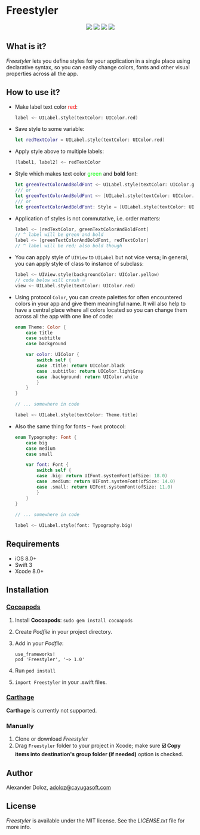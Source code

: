 # Freestyler

<p align="center">
<a href="http://cocoapods.org/pods/Freestyler"><img src="https://img.shields.io/cocoapods/v/Freestyler.svg?style=flat"></a>
<a href="http://cocoapods.org/pods/Freestyler"><img src="https://img.shields.io/cocoapods/l/Freestyler.svg?style=flat"></a>
<a href="http://cocoapods.org/pods/Freestyler"><img src="https://img.shields.io/cocoapods/p/Freestyler.svg?style=flat"></a>
<a href="http://cayugasoft.com/?utm_source=github"><img src="https://rawgithub.com/cayugasoft/Resources/master/Badges_by_Cayuga/by_Cayuga.svg"></a>
</p>


## What is it?
*Freestyler* lets you define styles for your application in a single place using declarative syntax, so you can easily change colors, fonts and other visual properties across all the app.

## How to use it?
- Make label text color <span style="color: #f00;">red</span>:

    ```swift
    label <~ UILabel.style(textColor: UIColor.red)
    ```
- Save style to some variable:

    ```swift
    let redTextColor = UILabel.style(textColor: UIColor.red)
    ```
- Apply style above to multiple labels:

    ```swift
    [label1, label2] <~ redTextColor
    ```
- Style which makes text color <span style="color: #0f0;">green</span> and **bold** font:

    ```swift
    let greenTextColorAndBoldFont <~ UILabel.style(textColor: UIColor.green) <~ UILabel.style(font: UIFont.boldSystemFont(ofSize: 14.0))
    /// or 
    let greenTextColorAndBoldFont <~ [UILabel.style(textColor: UIColor.green), UILabel.style(font: UIFont.boldSystemFont(ofSize: 14.0))]
    /// or
    let greenTextColorAndBoldFont: Style = [UILabel.style(textColor: UIColor.green), UILabel.style(font: UIFont.boldSystemFont(ofSize: 14.0))]
    ```
- Application of styles is not commutative, i.e. order matters: 

    ```swift
    label <~ [redTextColor, greenTextColorAndBoldFont] 
    // ^ label will be green and bold
    label <~ [greenTextColorAndBoldFont, redTextColor]
    // ^ label will be red; also bold though
    ```
- You can apply style of `UIView` to `UILabel` but not vice versa; in general, you can apply style of class to instance of subclass:

    ```swift
    label <~ UIView.style(backgroundColor: UIColor.yellow)
    // code below will crash 🔥
    view <~ UILabel.style(textColor: UIColor.red)
    ```
- Using protocol `Color`, you can create palettes for often encountered colors in your app and give them meaningful name. It will also help to have a central place where all colors located so you can change them across all the app with one line of code:

    ```swift
    enum Theme: Color {
        case title
        case subtitle
        case background

        var color: UIColor {
            switch self {
            case .title: return UIColor.black
            case .subtitle: return UIColor.lightGray
            case .background: return UIColor.white
            }
        }
    }
 
    // ... somewhere in code
 
    label <~ UILabel.style(textColor: Theme.title)
    ```
- Also the same thing for fonts – `Font` protocol:

    ```swift
    enum Typography: Font {
        case big
        case medium
        case small
    
        var font: Font {
            switch self {
            case .big: return UIFont.systemFont(ofSize: 18.0)
            case .medium: return UIFont.systemFont(ofSize: 14.0)
            case .small: return UIFont.systemFont(ofSize: 11.0)
            }
        }
    }
     
    // ... somewhere in code
 
    label <~ UILabel.style(font: Typography.big)
    ```

## Requirements
* iOS 8.0+
* Swift 3
* Xcode 8.0+

## Installation
### [Cocoapods](http://cocoapods.org)
1. Install **Cocoapods**: `sudo gem install cocoapods`
2. Create *Podfile* in your project directory.
3. Add in your *Podfile*:

	```
	use_frameworks!
	pod 'Freestyler', '~> 1.0'
	```
4. Run `pod install`
5. `import Freestyler` in your .swift files.

### [Carthage](https://github.com/Carthage/Carthage)
**Carthage** is currently not supported.

### Manually
1. Clone or download *Freestyler*
2. Drag `Freestyler` folder to your project in Xcode; make sure **☑️ Copy items into destination's group folder (if needed)** option is checked.

## Author

Alexander Doloz, [adoloz@cayugasoft.com](mailto:adoloz@cayugasoft.com)

## License

*Freestyler* is available under the MIT license. See the *LICENSE.txt* file for more info.

